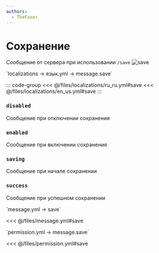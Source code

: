```yaml
---
authors:
  - TheFaser
---
```


# Сохранение

<!--@include: @/parts/vanillaWarn.md#command-->

Сообщение от сервера при использовании `/save`
![save](/save.png)

[//]: # (localization)
<!--@include: @/parts/words.md#localization--> 
<!--@include: @/parts/words.md#path--> `localizations → язык.yml → message.save`

<!--@include: @/parts/words.md#default--> 

::: code-group
<<< @/files/localizations/ru_ru.yml#save
<<< @/files/localizations/en_us.yml#save
:::

### `disabled`

Сообщение при отключении сохранения

### `enabled`

Сообщение при включении сохранения

### `saving`

Сообщение при начале сохранении

### `success`

Сообщение при успешном сохранении

[//]: # (message.yml)
<!--@include: @/parts/words.md#setting-->
<!--@include: @/parts/words.md#path--> `message.yml → save`

<!--@include: @/parts/words.md#default-->
<<< @/files/message.yml#save

<!--@include: @/parts/enable.md-->

<!--@include: @/parts/range.md-->
<!--@include: @/parts/destination.md-->
<!--@include: @/parts/sound.md-->

[//]: # (permission.yml)
<!--@include: @/parts/words.md#permission-->
<!--@include: @/parts/words.md#path--> `permission.yml → message.save`

<!--@include: @/parts/words.md#default-->
<<< @/files/permission.yml#save

<!--@include: @/parts/permission/permissionTier3.md-->
<!--@include: @/parts/permission/sound.md-->